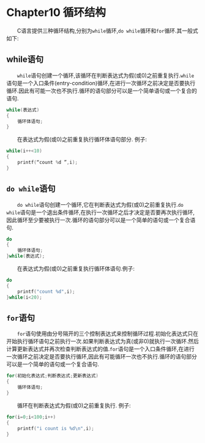 # Chapter10 循环结构

&emsp;&emsp;C语言提供三种循环结构,分别为`while`循环,`do while`循环和`for`循环.其一般式如下: 

## while语句 
&emsp;&emsp;`while`语句创建一个循环,该循环在判断表达式为假(或0)之前重复执行.`while`语句是一个入口条件(entry-condition)循环,在进行一次循环之前决定是否要执行循环.因此有可能一次也不执行.循环的语句部分可以是一个简单语句或一个复合的语句. 
```C
while(表达式) 
{ 
    循环体语句; 
} 
```
&emsp;&emsp;在表达式为假(或0)之前重复执行循环体语句部分. 例子: 
```C
while(i++<10)
{
    printf(“count %d ”,i);
}
```
## `do while`语句  
&emsp;&emsp;`do while`语句创建一个循环,它在判断表达式为假(或0)之前重复执行.`do while`语句是一个退出条件循环,在执行一次循环之后才决定是否要再次执行循环,因此循环至少要被执行一次.循环的语句部分可以是一个简单的语句或一个复合语句. 
```C
do 
{ 
    循环体语句; 
}while(表达式);
``` 
&emsp;&emsp;在表达式为假(或0)之前重复执行循环体语句.例子:
```C
do
{
    printf("count %d",i);
}while(i<20);
```
## `for`语句 
&emsp;&emsp;`for`语句使用由分号隔开的三个控制表达式来控制循环过程.初始化表达式只在开始执行循环语句之前执行一次.如果判断表达式为真(或非0)就执行一次循环.然后计算更新表达式并再次检查判断表达式的值.`for`语句是一个入口条件循环,在进行一次循环之前决定是否要执行循环,因此有可能循环一次也不执行.循环的语句部分可以是一个简单的语句或一个复合语句. 
```C
for(初始化表达式;判断表达式;更新表达式) 
{ 
    循环体语句; 
}
``` 
&emsp;&emsp;循环在判断表达式为假(或0)之前重复执行. 例子:
```C
for(i=0;i<100;i++)
{
    printf("i count is %d\n",i);
}
```